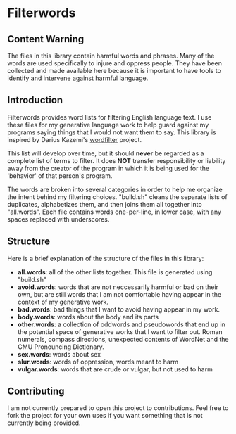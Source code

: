 # Filterwords

## Content Warning
The files in this library contain harmful words and phrases. Many of the words
are used specifically to injure and oppress people. They have been collected and 
made available here because it is important to have tools to identify and
intervene against harmful language.

## Introduction
Filterwords provides word lists for filtering English language text. I use these
files for my generative language work to help guard against my programs saying
things that I would not want them to say. This library is inspired by Darius
Kazemi's [wordfilter](https://github.com/dariusk/wordfilter) project.

This list will develop over time, but it should **never** be regarded as a 
complete list of terms to filter. It does **NOT** transfer responsibility or
liability away from the creator of the program in which it is being used for the
'behavior' of that person's program.

The words are broken into several categories in order to help me organize the
intent behind my filtering choices. "build.sh" cleans the separate lists of
duplicates, alphabetizes them, and then joins them all together into
"all.words". Each file contains words one-per-line, in lower case, with any
spaces replaced with underscores.

## Structure

Here is a brief explanation of the structure of the files in this library:

- **all.words**: all of the other lists together. This file is generated using
  "build.sh"
- **avoid.words**: words that are not neccessarily harmful or bad on
  their own, but are still words that I am not comfortable having appear in the
  context of my generative work.
- **bad.words**: bad things that I want to avoid having appear in my work.
- **body.words**: words about the body and its parts
- **other.words**: a collection of oddwords and pseudowords that end up in the
  potential space of generative works that I want to filter out. Roman numerals,
  compass directions, unexpected contents of WordNet and the CMU Pronouncing
  Dictionary.
- **sex.words**: words about sex
- **slur.words**: words of oppression, words meant to harm
- **vulgar.words**: words that are crude or vulgar, but not used to harm

## Contributing

I am not currently prepared to open this project to contributions. Feel free to
fork the project for your own uses if you want something that is not currently
being provided.
